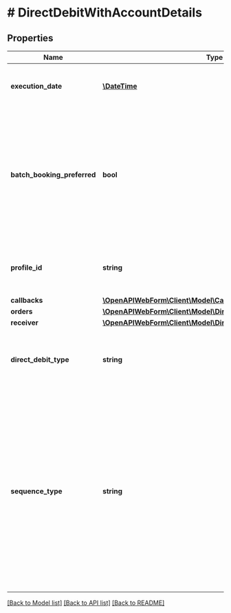 # # DirectDebitWithAccountDetails

## Properties

Name | Type | Description | Notes
------------ | ------------- | ------------- | -------------
**execution_date** | [**\DateTime**](\DateTime.md) | Execution date for the direct debit(s), in the format \&quot;YYYY-MM-DD\&quot;. May not be in the past. |
**batch_booking_preferred** | **bool** | This field is only relevant when you pass multiple orders. It determines whether the orders should be processed by the bank as one collective booking (in case of &lt;code&gt;true&lt;/code&gt;), or as separate bookings (in case of &lt;code&gt;false&lt;/code&gt;). Note that it is subject to the bank whether it will regard the field. | [optional] [default to true]
**profile_id** | **string** | The profile to be applied to the web form.&lt;br/&gt;This will overwrite the default profile, if such a profile exists. | [optional]
**callbacks** | [**\OpenAPIWebForm\Client\Model\Callbacks**](Callbacks.md) |  | [optional]
**orders** | [**\OpenAPIWebForm\Client\Model\DirectDebitOrder[]**](DirectDebitOrder.md) | Direct debit orders |
**receiver** | [**\OpenAPIWebForm\Client\Model\DirectDebitWithAccountReceiver**](DirectDebitWithAccountReceiver.md) |  |
**direct_debit_type** | **string** | Type of the direct debit; either &lt;code&gt;BASIC&lt;/code&gt; or &lt;code&gt;B2B&lt;/code&gt; (Business-To-Business). |
**sequence_type** | **string** | Sequence type of the direct debit. Possible values:&lt;br/&gt;&amp;bull; &lt;code&gt;OOFF&lt;/code&gt; - means that this is a one-time direct debit order;&lt;br/&gt;&amp;bull; &lt;code&gt;FRST&lt;/code&gt; - means that this is the first in a row of multiple direct debit orders;&lt;br/&gt;&amp;bull; &lt;code&gt;RCUR&lt;/code&gt; - means that this is one (but not the first or final) within a row of multiple direct debit orders;&lt;br/&gt;&amp;bull; &lt;code&gt;FNAL&lt;/code&gt; - means that this is the final in a row of multiple direct debit orders. |

[[Back to Model list]](../../README.md#models) [[Back to API list]](../../README.md#endpoints) [[Back to README]](../../README.md)
